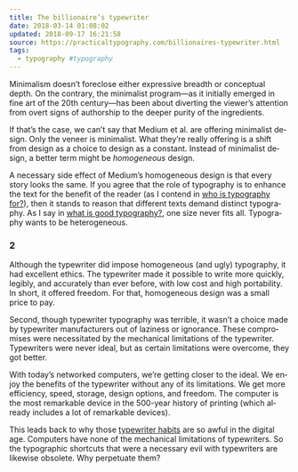 ```yaml
---
title: The billionaire’s typewriter
date: 2018-03-14 01:08:02
updated: 2018-09-17 16:21:58
source: https://practicaltypography.com/billionaires-typewriter.html
tags:
  - typography #typography
---
```

Min­i­mal­ism doesn’t fore­close ei­ther ex­pres­sive breadth or con­cep­tual depth. On the con­trary, the min­i­mal­ist pro­gram—as it ini­tially emerged in fine art of the 20th cen­tury—has been about diverting the viewer’s at­ten­tion from overt signs of au­thor­ship to the deeper pu­rity of the ingredients.  

If that’s the case, we can’t say that Medium et al. are of­fer­ing min­i­mal­ist de­sign. Only the ve­neer is min­i­mal­ist. What they’re really of­fer­ing is a shift from de­sign as a choice to de­sign as a constant. In­stead of min­i­mal­ist de­sign, a bet­ter term might be *ho­mo­ge­neous* design.

A nec­es­sary side ef­fect of Medium’s ho­mo­ge­neous de­sign is that every story looks the same. If you agree that the role of ty­pog­ra­phy is to en­hance the text for the ben­e­fit of the reader (as I contend in [who is ty­pog­ra­phy for?][1]), then it stands to rea­son that dif­fer­ent texts de­mand dis­tinct typog­ra­phy. As I say in [what is good ty­pog­ra­phy?][2], one size never fits all. Ty­pog­ra­phy wants to be heterogeneous.

### 2

Al­though the type­writer did im­pose ho­mo­ge­neous (and ugly) ty­pog­ra­phy, it had ex­cel­lent ethics. The type­writer made it pos­si­ble to write more quickly, leg­i­bly, and ac­cu­rately than ever be­fore, with low cost and high porta­bil­ity. In short, it of­fered free­dom. For that, ho­mo­ge­neous de­sign was a small price to pay.

Sec­ond, though type­writer ty­pog­ra­phy was ter­ri­ble, it wasn’t a choice made by type­writer manufac­tur­ers out of lazi­ness or ig­no­rance. These com­pro­mises were ne­ces­si­tated by the mechan­i­cal lim­i­ta­tions of the type­writer. Type­writ­ers were never ideal, but as cer­tain lim­i­ta­tions were overcome, they got better.

With to­day’s net­worked com­put­ers, we’re get­ting closer to the ideal. We en­joy the ben­e­fits of the type­writer with­out any of its lim­i­ta­tions. We get more ef­fi­ciency, speed, stor­age, de­sign op­tions, and free­dom. The com­puter is the most re­mark­able de­vice in the 500-year his­tory of print­ing (which al­ready in­cludes a lot of re­mark­able devices).

This leads back to why those [type­writer habits][3] are so aw­ful in the dig­i­tal age. Com­put­ers have none of the me­chan­i­cal lim­i­ta­tions of type­writ­ers. So the ty­po­graphic short­cuts that were a neces­sary evil with type­writ­ers are like­wise ob­so­lete. Why per­pet­u­ate them?

[1]: https://practicaltypography.com/who-is-typography-for.html
[2]: https://practicaltypography.com/what-is-good-typography.html
[3]: https://practicaltypography.com/typewriter-habits.html